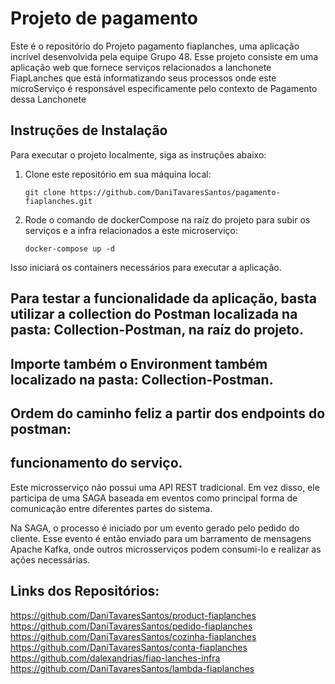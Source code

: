 # Projeto de pagamento

Este é o repositório do Projeto pagamento fiaplanches, uma aplicação incrível desenvolvida pela equipe Grupo 48. Esse projeto consiste em uma aplicação web que fornece serviços relacionados a lanchonete FiapLanches que está informatizando seus processos onde este microServiço é responsável especificamente pelo contexto de Pagamento dessa Lanchonete

## Instruções de Instalação

Para executar o projeto localmente, siga as instruções abaixo:

1. Clone este repositório em sua máquina local:

   ```shell
   git clone https://github.com/DaniTavaresSantos/pagamento-fiaplanches.git
   ```

2. Rode o comando de dockerCompose na raíz do projeto para subir os serviços e a infra relacionados a este microserviço:

   ```shell
   docker-compose up -d
   ```   

Isso iniciará os containers necessários para executar a aplicação.

## Para testar a funcionalidade da aplicação, basta utilizar a collection do Postman localizada na pasta: Collection-Postman, na raíz do projeto.

## Importe também o Environment também localizado na pasta: Collection-Postman.

## Ordem do caminho feliz a partir dos endpoints do postman:

## funcionamento do serviço.
Este microsserviço não possui uma API REST tradicional. Em vez disso, ele participa de uma SAGA baseada em eventos como principal forma de comunicação entre diferentes partes do sistema.

Na SAGA, o processo é iniciado por um evento gerado pelo pedido do cliente. Esse evento é então enviado para um barramento de mensagens Apache Kafka, onde outros microsserviços podem consumi-lo e realizar as ações necessárias.

## Links dos Repositórios:
https://github.com/DaniTavaresSantos/product-fiaplanches
https://github.com/DaniTavaresSantos/pedido-fiaplanches
https://github.com/DaniTavaresSantos/cozinha-fiaplanches
https://github.com/DaniTavaresSantos/conta-fiaplanches
https://github.com/dalexandrias/fiap-lanches-infra
https://github.com/DaniTavaresSantos/lambda-fiaplanches

